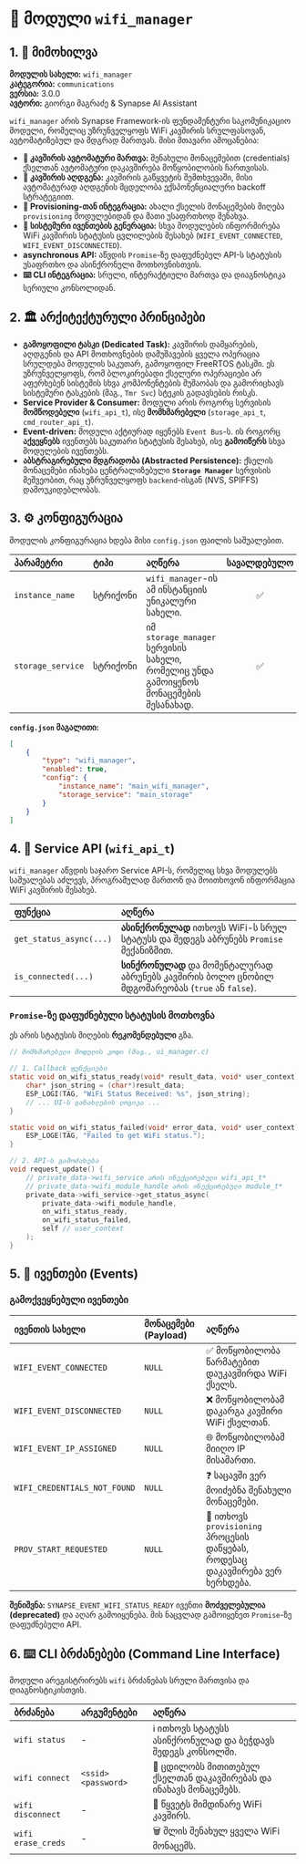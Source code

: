 # 📶 მოდული `wifi_manager`

## 1. 📜 მიმოხილვა

**მოდულის სახელი:** `wifi_manager`  
**კატეგორია:** `communications`  
**ვერსია:** 3.0.0  
**ავტორი:** გიორგი მაგრაძე & Synapse AI Assistant

`wifi_manager` არის Synapse Framework-ის ფუნდამენტური საკომუნიკაციო მოდული, რომელიც უზრუნველყოფს WiFi კავშირის სრულფასოვან, ავტომატიზებულ და მდგრად მართვას. მისი მთავარი ამოცანებია:

- **🔗 კავშირის ავტომატური მართვა:** შენახული მონაცემებით (credentials) ქსელთან ავტომატური დაკავშირება მოწყობილობის ჩართვისას.
- **🔄 კავშირის აღდგენა:** კავშირის გაწყვეტის შემთხვევაში, მისი ავტომატურად აღდგენის მცდელობა ექსპონენციალური backoff სტრატეგიით.
- **📲 Provisioning-თან ინტეგრაცია:** ახალი ქსელის მონაცემების მიღება `provisioning` მოდულებიდან და მათი უსაფრთხოდ შენახვა.
- **📢 სისტემური ივენთების გენერაცია:** სხვა მოდულების ინფორმირება WiFi კავშირის სტატუსის ცვლილების შესახებ (`WIFI_EVENT_CONNECTED`, `WIFI_EVENT_DISCONNECTED`).
- **asynchronous API:** აწვდის `Promise`-ზე დაფუძნებულ API-ს სტატუსის უსაფრთხო და ასინქრონული მოთხოვნისთვის.
- **⌨️ CLI ინტეგრაცია:** სრული, ინტერაქტიული მართვა და დიაგნოსტიკა სერიული კონსოლიდან.

## 2. 🏛️ არქიტექტურული პრინციპები

- **გამოყოფილი ტასკი (Dedicated Task):** კავშირის დამყარების, აღდგენის და API მოთხოვნების დამუშავების ყველა ოპერაცია სრულდება მოდულის საკუთარ, გამოყოფილ FreeRTOS ტასკში. ეს უზრუნველყოფს, რომ ბლოკირებადი ქსელური ოპერაციები არ აფერხებენ სისტემის სხვა კომპონენტების მუშაობას და გამორიცხავს სისტემური ტასკების (მაგ., `Tmr Svc`) სტეკის გადავსების რისკს.
- **Service Provider & Consumer:** მოდული არის როგორც სერვისის **მომწოდებელი** (`wifi_api_t`), ისე **მომხმარებელი** (`storage_api_t`, `cmd_router_api_t`).
- **Event-driven:** მოდული აქტიურად იყენებს `Event Bus`-ს. ის როგორც **აქვეყნებს** ივენთებს საკუთარი სტატუსის შესახებ, ისე **გამოიწერს** სხვა მოდულების ივენთებს.
- **აბსტრაგირებული მდგრადობა (Abstracted Persistence):** ქსელის მონაცემები ინახება ცენტრალიზებული **`Storage Manager`** სერვისის მეშვეობით, რაც უზრუნველყოფს `backend`-ისგან (NVS, SPIFFS) დამოუკიდებლობას.

## 3. ⚙️ კონფიგურაცია

მოდულის კონფიგურაცია ხდება მისი `config.json` ფაილის საშუალებით.

| პარამეტრი | ტიპი | აღწერა | სავალდებულო |
| :--- | :--- | :--- | :---: |
| `instance_name` | სტრიქონი | `wifi_manager`-ის ამ ინსტანციის უნიკალური სახელი. | ✅ |
| `storage_service` | სტრიქონი | იმ `storage_manager` სერვისის სახელი, რომელიც უნდა გამოიყენოს მონაცემების შესანახად. | ✅ |

**`config.json` მაგალითი:**

```json
[
    {
        "type": "wifi_manager",
        "enabled": true,
        "config": {
            "instance_name": "main_wifi_manager",
            "storage_service": "main_storage"
        }
    }
]
```

## 4. 🔌 Service API (`wifi_api_t`)

`wifi_manager` აწვდის საჯარო Service API-ს, რომელიც სხვა მოდულებს საშუალებას აძლევს, პროგრამულად მართონ და მოითხოვონ ინფორმაცია WiFi კავშირის შესახებ.

| ფუნქცია | აღწერა |
| :--- | :--- |
| `get_status_async(...)` | **ასინქრონულად** ითხოვს WiFi-ს სრულ სტატუსს და შედეგს აბრუნებს `Promise` მექანიზმით. |
| `is_connected(...)` | **სინქრონულად** და მომენტალურად აბრუნებს კავშირის ბოლო ცნობილ მდგომარეობას (`true` ან `false`). |

### `Promise`-ზე დაფუძნებული სტატუსის მოთხოვნა

ეს არის სტატუსის მიღების **რეკომენდებული** გზა.

```c
// მომხმარებელი მოდულის კოდი (მაგ., ui_manager.c)

// 1. Callback ფუნქციები
static void on_wifi_status_ready(void* result_data, void* user_context) {
    char* json_string = (char*)result_data;
    ESP_LOGI(TAG, "WiFi Status Received: %s", json_string);
    // ... UI-ს განახლების ლოგიკა ...
}

static void on_wifi_status_failed(void* error_data, void* user_context) {
    ESP_LOGE(TAG, "Failed to get WiFi status.");
}

// 2. API-ს გამოძახება
void request_update() {
    // private_data->wifi_service არის ინექცირებული wifi_api_t*
    // private_data->wifi_module_handle არის ინექცირებული module_t*
    private_data->wifi_service->get_status_async(
        private_data->wifi_module_handle,
        on_wifi_status_ready,
        on_wifi_status_failed,
        self // user_context
    );
}
```

## 5. 📢 ივენთები (Events)

### გამოქვეყნებული ივენთები

| ივენთის სახელი | მონაცემები (Payload) | აღწერა |
| :--- | :--- | :--- |
| `WIFI_EVENT_CONNECTED` | `NULL` | ✅ მოწყობილობა წარმატებით დაუკავშირდა WiFi ქსელს. |
| `WIFI_EVENT_DISCONNECTED` | `NULL` | ❌ მოწყობილობამ დაკარგა კავშირი WiFi ქსელთან. |
| `WIFI_EVENT_IP_ASSIGNED` | `NULL` | 🌐 მოწყობილობამ მიიღო IP მისამართი. |
| `WIFI_CREDENTIALS_NOT_FOUND` | `NULL` | ❓ საცავში ვერ მოიძებნა შენახული მონაცემები. |
| `PROV_START_REQUESTED` | `NULL` | 📲 ითხოვს `provisioning` პროცესის დაწყებას, როდესაც დაკავშირება ვერ ხერხდება. |

**შენიშვნა:** `SYNAPSE_EVENT_WIFI_STATUS_READY` ივენთი **მოძველებულია (deprecated)** და აღარ გამოიყენება. მის ნაცვლად გამოიყენეთ `Promise`-ზე დაფუძნებული API.

## 6. ⌨️ CLI ბრძანებები (Command Line Interface)

მოდული არეგისტრირებს `wifi` ბრძანებას სრული მართვისა და დიაგნოსტიკისთვის.

| ბრძანება | არგუმენტები | აღწერა |
| :--- | :--- | :--- |
| `wifi status` | - | ℹ️ ითხოვს სტატუსს ასინქრონულად და ბეჭდავს შედეგს კონსოლში. |
| `wifi connect` | `<ssid> <password>` | 🔗 ცდილობს მითითებულ ქსელთან დაკავშირებას და ინახავს მონაცემებს. |
| `wifi disconnect` | - | 🔌 წყვეტს მიმდინარე WiFi კავშირს. |
| `wifi erase_creds` | - | 🗑️ შლის შენახულ ყველა WiFi მონაცემს. |
